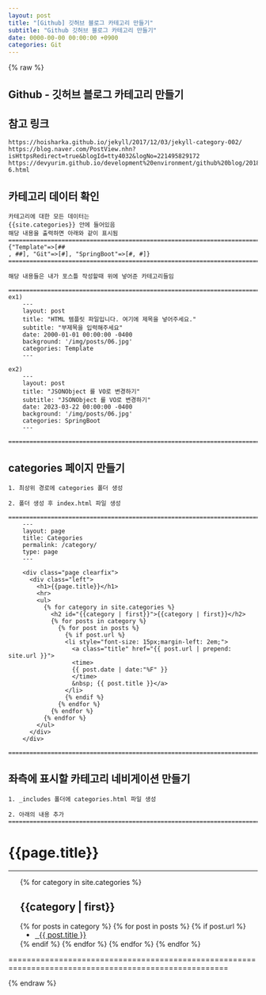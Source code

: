 ```yaml
---  
layout: post  
title: "[Github] 깃허브 블로그 카테고리 만들기"  
subtitle: "Github 깃허브 블로그 카테고리 만들기"  
date: 0000-00-00 00:00:00 +0900  
categories: Git  
---  
```

{% raw %}  
## Github - 깃허브 블로그 카테고리 만들기  
  
## 참고 링크  
	https://hoisharka.github.io/jekyll/2017/12/03/jekyll-category-002/  
	https://blog.naver.com/PostView.nhn?isHttpsRedirect=true&blogId=tty4032&logNo=221495829172  
	https://devyurim.github.io/development%20environment/github%20blog/2018/08/07/blog-6.html  
  
## 카테고리 데이터 확인  
  
	카테고리에 대한 모든 데이터는  
	{{site.categories}} 안에 들어있음  
	해당 내용을 출력하면 아래와 같이 표시됨  
	======================================================================================================  
	{"Template"=>[##  
	, ##], "Git"=>[#], "SpringBoot"=>[#, #]}  
	======================================================================================================  
  
	해당 내용들은 내가 포스틀 작성할때 위에 넣어준 카테고리들임  
  
	======================================================================================================  
	ex1)  
		---  
		layout: post  
		title: "HTML 템플릿 파일입니다. 여기에 제목을 넣어주세요."  
		subtitle: "부제목을 입력해주세요"  
		date: 2000-01-01 00:00:00 -0400  
		background: '/img/posts/06.jpg'  
		categories: Template  
		---  
  
	ex2)  
		---  
		layout: post  
		title: "JSONObject 를 VO로 변경하기"  
		subtitle: "JSONObject 를 VO로 변경하기"  
		date: 2023-03-22 00:00:00 -0400  
		background: '/img/posts/06.jpg'  
		categories: SpringBoot  
		---  
  
	======================================================================================================  
  
## categories 페이지 만들기  
	1. 최상위 경로에 categories 폴더 생성  
  
	2. 폴더 생성 후 index.html 파일 생성  
		======================================================================================================  
		---  
		layout: page  
		title: Categories  
		permalink: /category/  
		type: page  
		---  
  
		<div class="page clearfix">  
		  <div class="left">  
			<h1>{{page.title}}</h1>  
			<hr>  
			<ul>  
			  {% for category in site.categories %}  
				<h2 id="{{category | first}}">{{category | first}}</h2>  
				{% for posts in category %}  
				  {% for post in posts %}  
					{% if post.url %}  
					<li style="font-size: 15px;margin-left: 2em;">  
					  <a class="title" href="{{ post.url | prepend: site.url }}">  
					  <time>  
					  {{ post.date | date:"%F" }}  
					  </time>  
					  &nbsp; {{ post.title }}</a>  
					</li>  
					{% endif %}  
				  {% endfor %}  
				{% endfor %}  
			  {% endfor %}  
			</ul>  
		  </div>  
		</div>  
		======================================================================================================  
  
## 좌측에 표시할 카테고리 네비게이션 만들기  
	1. _includes 폴더에 categories.html 파일 생성  
  
	2. 아래의 내용 추가  
	======================================================================================================  
<div class="page clearfix">  
  <div class="left">  
    <h1>{{page.title}}</h1>  
    <hr>  
    <ul>  
      {% for category in site.categories %}  
        <h2 id="{{category | first}}">{{category | first}}</h2>  
        {% for posts in category %}  
          {% for post in posts %}  
            {% if post.url %}  
            <li style=" font-size: 15px; margin-left: 2em; ">  
              <a class="title" href="{{ post.url | prepend: site.url }}">  
              &nbsp; {{ post.title }}</a>  
            </li>  
            {% endif %}  
          {% endfor %}  
        {% endfor %}  
      {% endfor %}  
    </ul>  
  </div>  
</div>  
	======================================================================================================  
  
{% endraw %}